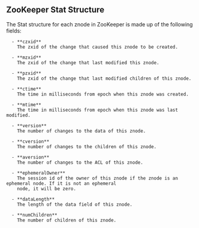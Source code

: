 ## ZooKeeper Stat Structure  
   
   The Stat structure for each znode in ZooKeeper is made up of the following fields:
   
      - **czxid**
        The zxid of the change that caused this znode to be created.

      - **mzxid**
        The zxid of the change that last modified this znode.

      - **pzxid**
        The zxid of the change that last modified children of this znode.

      - **ctime**
        The time in milliseconds from epoch when this znode was created.

      - **mtime**
        The time in milliseconds from epoch when this znode was last modified.

      - **version**
        The number of changes to the data of this znode.

      - **cversion**
        The number of changes to the children of this znode.

      - **aversion**
        The number of changes to the ACL of this znode.

      - **ephemeralOwner**
        The session id of the owner of this znode if the znode is an ephemeral node. If it is not an ephemeral 
        node, it will be zero.

      - **dataLength**
        The length of the data field of this znode.

      - **numChildren**
        The number of children of this znode.
   
